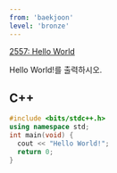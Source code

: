 ```yaml
---
from: 'baekjoon'
level: 'bronze'
---
```


[2557: Hello World](https://www.acmicpc.net/problem/2557)

Hello World!를 출력하시오.

## C++
```cpp
#include <bits/stdc++.h>
using namespace std;
int main(void) {
  cout << "Hello World!";
  return 0;
}
```